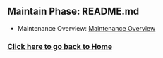## Maintain Phase: README.md

- Maintenance Overview: [Maintenance Overview](https://github.com/kiffit/Jobsearch_Web_Scraper/blob/main/Maintain%20Phase/Maintenance_Overview.md)

### **[Click here to go back to Home](https://github.com/kiffit/waterfall-project)**
